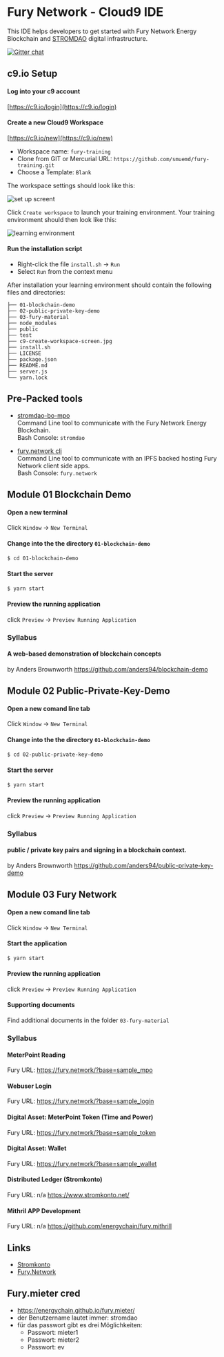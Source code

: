 # Fury Network - Cloud9 IDE
This IDE helps developers to get started with Fury Network Energy Blockchain and [STROMDAO](https://stromdao.de/) digital infrastructure.


[![Gitter chat](https://badges.gitter.im/gitterHQ/gitter.png)](https://gitter.im/stromdao/Lobby) 
  
## c9.io Setup

#### Log into your c9 account 
[https://c9.io/login](https://c9.io/login)

#### Create a new Cloud9 Workspace
[https://c9.io/new](https://c9.io/new)
- Workspace name: `fury-training`
- Clone from GIT or Mercurial URL: `https://github.com/smuemd/fury-training.git`  
- Choose a Template: `Blank`

The workspace settings should look like this:
 
![set up screent](https://raw.githubusercontent.com/smuemd/fury-training/master/c9-create-workspace-screen.jpg "Set up screen")

Click `Create workspace` to launch your training environment.
Your training environment should then look like this:

![learning environment](https://raw.githubusercontent.com/smuemd/fury-training/master/c9-workspace.jpg "learning environment workspace")

#### Run the installation script
- Right-click the file `install.sh` -> `Run` 
- Select `Run` from the context menu

After installation your learning environment should  contain the following files and directories:

```
├── 01-blockchain-demo
├── 02-public-private-key-demo
├── 03-fury-material
├── node_modules
├── public
├── test
├── c9-create-workspace-screen.jpg
├── install.sh
├── LICENSE
├── package.json
├── README.md
├── server.js
└── yarn.lock

```

## Pre-Packed tools
 - [stromdao-bo-mpo](https://www.npmjs.com/package/stromdao-bo-mpo)  
Command Line tool to communicate with the Fury Network Energy Blockchain.   
Bash Console: `stromdao`   

 - [fury.network cli](https://www.npmjs.com/package/fury.network)  
Command Line tool to communicate with an IPFS backed hosting Fury Network client side apps.   
Bash Console: `fury.network`    

## Module 01 Blockchain Demo

#### Open a new terminal
Click `Window` -> `New Terminal`

#### Change into the the directory `01-blockchain-demo`
```bash
$ cd 01-blockchain-demo
```

#### Start the server
```bash
$ yarn start
```

#### Preview the running application
click `Preview` -> `Preview Running Application`

### Syllabus

#### A web-based demonstration of blockchain concepts
by Anders Brownworth
https://github.com/anders94/blockchain-demo


## Module 02 Public-Private-Key-Demo

#### Open a new comand line tab 
Click `Window` -> `New Terminal`

#### Change into the the directory `01-blockchain-demo`
```bash
$ cd 02-public-private-key-demo
```

#### Start the server
```bash
$ yarn start
```

#### Preview the running application
click `Preview` -> `Preview Running Application`

### Syllabus

####  public / private key pairs and signing in a blockchain context.
by Anders Brownworth
https://github.com/anders94/public-private-key-demo

## Module 03 Fury Network

#### Open a new comand line tab 
Click `Window` -> `New Terminal`

#### Start the application
```bash
$ yarn start
```
#### Preview the running application
click `Preview` -> `Preview Running Application`

#### Supporting documents
Find additional documents in the folder `03-fury-material`

### Syllabus

#### MeterPoint Reading
Fury URL: https://fury.network/?base=sample_mpo

#### Webuser Login
Fury URL: https://fury.network/?base=sample_login

#### Digital Asset: MeterPoint Token (Time and Power)
Fury URL: https://fury.network/?base=sample_token

#### Digital Asset: Wallet
Fury URL: https://fury.network/?base=sample_wallet

#### Distributed Ledger (Stromkonto)
Fury URL: n/a
https://www.stromkonto.net/

#### Mithril APP Development
Fury URL: n/a
https://github.com/energychain/fury.mithrill

## Links
 - [Stromkonto](https://www.stromkonto.net)
 - [Fury.Network](https://fury.network)
 
## Fury.mieter cred
- https://energychain.github.io/fury.mieter/
- der Benutzername lautet immer: stromdao
- für das passwort gibt es drei Möglichkeiten:
  - Passwort: mieter1
  - Passwort: mieter2
  - Passwort: ev
